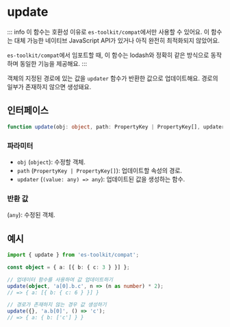# update

::: info
이 함수는 호환성 이유로 `es-toolkit/compat`에서만 사용할 수 있어요. 이 함수는 대체 가능한 네이티브 JavaScript API가 있거나 아직 완전히 최적화되지 않았어요.

`es-toolkit/compat`에서 임포트할 때, 이 함수는 lodash와 정확히 같은 방식으로 동작하며 동일한 기능을 제공해요.
:::

객체의 지정된 경로에 있는 값을 `updater` 함수가 반환한 값으로 업데이트해요. 경로의 일부가 존재하지 않으면 생성돼요.

## 인터페이스

```typescript
function update(obj: object, path: PropertyKey | PropertyKey[], updater: (value: any) => any): any;
```

### 파라미터

- `obj` (`object`): 수정할 객체.
- `path` (`PropertyKey | PropertyKey[]`): 업데이트할 속성의 경로.
- `updater` (`(value: any) => any`): 업데이트된 값을 생성하는 함수.

### 반환 값

(`any`): 수정된 객체.

## 예시

```typescript
import { update } from 'es-toolkit/compat';

const object = { a: [{ b: { c: 3 } }] };

// 업데이터 함수를 사용하여 값 업데이트하기
update(object, 'a[0].b.c', n => (n as number) * 2);
// => { a: [{ b: { c: 6 } }] }

// 경로가 존재하지 않는 경우 값 생성하기
update({}, 'a.b[0]', () => 'c');
// => { a: { b: ['c'] } }
```
